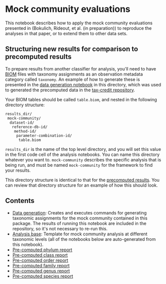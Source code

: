 # Mock community evaluations

This notebook describes how to apply the mock community evaluations presented in (Bokulich, Rideout, et al. (in preparation)) to reproduce the analyses in that paper, or to extend them to other data sets. 

## Structuring new results for comparison to precomputed results
To prepare results from another classifier for analysis, you'll need to have [BIOM](http://www.biom-format.org) files with taxonomy assignments as an observation metadata category called ``taxonomy``. An example of how to generate these is presented in the [data generation notebook](./generate-tax-assignments.ipynb) in this directory, which was used to generated the precomputed data in the [tax-credit repository](https://github.com/caporaso-lab/short-read-tax-assignment/).

Your BIOM tables should be called ``table.biom``, and nested in the following directory structure:

```
results_dir/
 mock-community/
  dataset-id/ 
   reference-db-id/
    method-id/
     parameter-combination-id/
      table.biom
```

``results_dir`` is the name of the top level directory, and you will set this value in the first code cell of the analysis notebooks. You can name this directory whatever you want to. ``mock-community`` describes the specific analysis that is being run, and must be named ``mock-community`` for the framework to find your results.

This directory structure is identical to that for the [precomputed results](https://github.com/caporaso-lab/short-read-tax-assignment/tree/master/data/precomputed-results). You can review that directory structure for an example of how this should look.

## Contents
* [Data generation](./generate-tax-assignments.ipynb): Creates and executes commands for generating taxonomic assignments for the mock community contained in this package. The results of running this notebook are included in the repository, so it's not necessary to re-run this.
* [Analysis base](./base.ipynb): Template for mock community analysis at different taxonomic levels (all of the notebooks below are auto-generated from this notebook).
 * [Pre-computed phylum report](./phylum.ipynb)
 * [Pre-computed class report](./class.ipynb)
 * [Pre-computed order report](./order.ipynb)
 * [Pre-computed family report](./family.ipynb)
 * [Pre-computed genus report](./genus.ipynb)
 * [Pre-computed species report](./species.ipynb) 